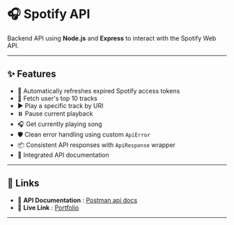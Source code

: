 # 🎧 Spotify API

Backend API using **Node.js** and **Express** to interact with the Spotify Web API.

---

## ✨ Features

- 🔐 Automatically refreshes expired Spotify access tokens
- 🎵 Fetch user's top 10 tracks
- ▶️ Play a specific track by URI
- ⏸️ Pause current playback
- 🎧 Get currently playing song
- 🛡️ Clean error handling using custom `ApiError`
- 📦 Consistent API responses with `ApiResponse` wrapper
- 📄 Integrated API documentation

---

## 🔗 Links

- 📄 **API Documentation** : [Postman api docs](https://documenter.getpostman.com/view/19675500/2sB34foMR6)
- 📄 **Live Link** : [Portfolio](https://ganpathada22.netlify.app/spotify)

---


